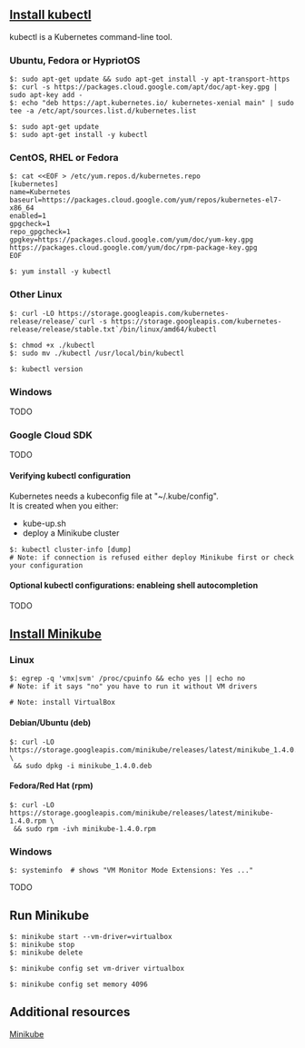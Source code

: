 ## [Install kubectl](https://kubernetes.io/docs/tasks/tools/install-kubectl/#install-kubectl-on-linux)

kubectl is a Kubernetes command-line tool.  

### Ubuntu, Fedora or HypriotOS

```
$: sudo apt-get update && sudo apt-get install -y apt-transport-https
$: curl -s https://packages.cloud.google.com/apt/doc/apt-key.gpg | sudo apt-key add -
$: echo "deb https://apt.kubernetes.io/ kubernetes-xenial main" | sudo tee -a /etc/apt/sources.list.d/kubernetes.list

$: sudo apt-get update
$: sudo apt-get install -y kubectl
```

### CentOS, RHEL or Fedora

```
$: cat <<EOF > /etc/yum.repos.d/kubernetes.repo
[kubernetes]
name=Kubernetes
baseurl=https://packages.cloud.google.com/yum/repos/kubernetes-el7-x86_64
enabled=1
gpgcheck=1
repo_gpgcheck=1
gpgkey=https://packages.cloud.google.com/yum/doc/yum-key.gpg https://packages.cloud.google.com/yum/doc/rpm-package-key.gpg
EOF

$: yum install -y kubectl
```

### Other Linux

```
$: curl -LO https://storage.googleapis.com/kubernetes-release/release/`curl -s https://storage.googleapis.com/kubernetes-release/release/stable.txt`/bin/linux/amd64/kubectl

$: chmod +x ./kubectl
$: sudo mv ./kubectl /usr/local/bin/kubectl

$: kubectl version
```

### Windows

TODO

### Google Cloud SDK

TODO

#### Verifying kubectl configuration

Kubernetes needs a kubeconfig file at "~/.kube/config".  
It is created when you either:
* kube-up.sh
* deploy a Minikube cluster

```
$: kubectl cluster-info [dump]
# Note: if connection is refused either deploy Minikube first or check your configuration
```
#### Optional kubectl configurations: enableing shell autocompletion

TODO

## [Install Minikube](https://kubernetes.io/docs/tasks/tools/install-minikube/)

### Linux

```
$: egrep -q 'vmx|svm' /proc/cpuinfo && echo yes || echo no
# Note: if it says "no" you have to run it without VM drivers
```

```
# Note: install VirtualBox
```


#### Debian/Ubuntu (deb)

```
$: curl -LO https://storage.googleapis.com/minikube/releases/latest/minikube_1.4.0.deb \
 && sudo dpkg -i minikube_1.4.0.deb
```

#### Fedora/Red Hat (rpm)

```
$: curl -LO https://storage.googleapis.com/minikube/releases/latest/minikube-1.4.0.rpm \
 && sudo rpm -ivh minikube-1.4.0.rpm
```

### Windows

```
$: systeminfo  # shows "VM Monitor Mode Extensions: Yes ..."
```

TODO

## Run Minikube

```
$: minikube start --vm-driver=virtualbox
$: minikube stop
$: minikube delete

$: minikube config set vm-driver virtualbox
```

```
$: minikube config set memory 4096
```

## Additional resources

[Minikube](https://minikube.sigs.k8s.io/)
